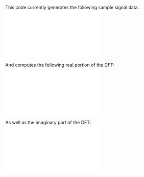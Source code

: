 This code currently generates the following sample signal data:
![Audio Data](/audio_samples.txt)

And computes the following real portion of the DFT:
![Real DFT](/DFT_real.txt)

As well as the imaginary part of the DFT:
![Imaginary DFT](/DFT_imag.txt)

